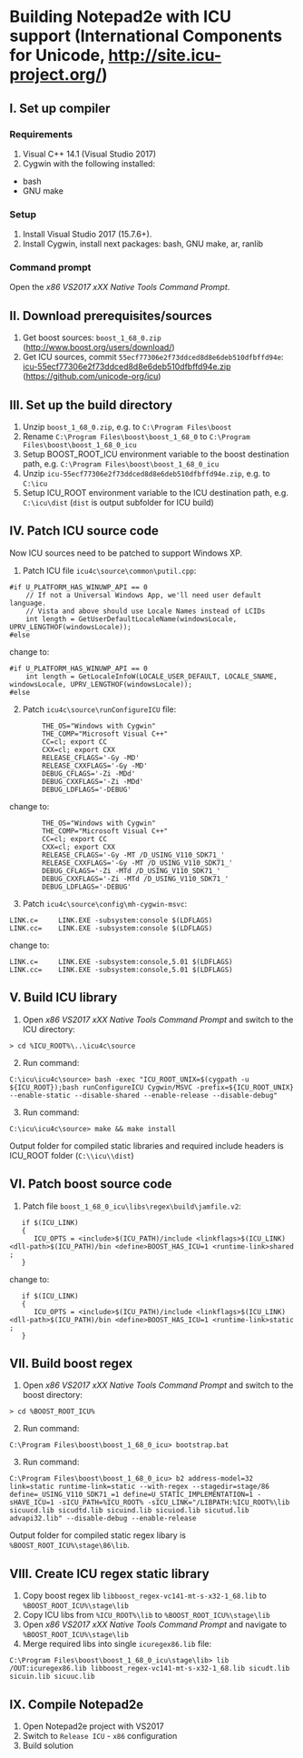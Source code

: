 # Building Notepad2e with ICU support (International Components for Unicode, http://site.icu-project.org/)

## I. Set up compiler

### Requirements
1. Visual C++ 14.1 (Visual Studio 2017)
2. Cygwin with the following installed:
* bash
* GNU make

### Setup
1. Install Visual Studio 2017 (15.7.6+).
2. Install Cygwin, install next packages: bash, GNU make, ar, ranlib 

### Command prompt
Open the *x86 VS2017 xXX Native Tools Command Prompt*.

## II. Download prerequisites/sources
1. Get boost sources: `boost_1_68_0.zip` (http://www.boost.org/users/download/)
2. Get ICU sources, commit `55ecf77306e2f73ddced8d8e6deb510dfbffd94e`: [icu-55ecf77306e2f73ddced8d8e6deb510dfbffd94e.zip](https://github.com/unicode-org/icu/archive/55ecf77306e2f73ddced8d8e6deb510dfbffd94e.zip) (https://github.com/unicode-org/icu)

## III. Set up the build directory
1. Unzip `boost_1_68_0.zip`, e.g. to `C:\Program Files\boost`
2. Rename `C:\Program Files\boost\boost_1_68_0` to `C:\Program Files\boost\boost_1_68_0_icu`
3. Setup BOOST_ROOT_ICU environment variable to the boost destination path, e.g. `C:\Program Files\boost\boost_1_68_0_icu`
4. Unzip `icu-55ecf77306e2f73ddced8d8e6deb510dfbffd94e.zip`, e.g. to `C:\icu`
5. Setup ICU_ROOT environment variable to the ICU destination path, e.g. `C:\icu\dist` (`dist` is output subfolder for ICU build)

## IV. Patch ICU source code
Now ICU sources need to be patched to support Windows XP.
1. Patch ICU file `icu4c\source\common\putil.cpp`:
```
#if U_PLATFORM_HAS_WINUWP_API == 0
    // If not a Universal Windows App, we'll need user default language.
    // Vista and above should use Locale Names instead of LCIDs
    int length = GetUserDefaultLocaleName(windowsLocale, UPRV_LENGTHOF(windowsLocale));
#else
```
change to:
```
#if U_PLATFORM_HAS_WINUWP_API == 0
    int length = GetLocaleInfoW(LOCALE_USER_DEFAULT, LOCALE_SNAME, windowsLocale, UPRV_LENGTHOF(windowsLocale));
#else
```
2. Patch `icu4c\source\runConfigureICU` file:
```
        THE_OS="Windows with Cygwin"
        THE_COMP="Microsoft Visual C++"
        CC=cl; export CC
        CXX=cl; export CXX
        RELEASE_CFLAGS='-Gy -MD'
        RELEASE_CXXFLAGS='-Gy -MD'
        DEBUG_CFLAGS='-Zi -MDd'
        DEBUG_CXXFLAGS='-Zi -MDd'
        DEBUG_LDFLAGS='-DEBUG'
```
change to:
```
        THE_OS="Windows with Cygwin"
        THE_COMP="Microsoft Visual C++"
        CC=cl; export CC
        CXX=cl; export CXX
        RELEASE_CFLAGS='-Gy -MT /D_USING_V110_SDK71_'
        RELEASE_CXXFLAGS='-Gy -MT /D_USING_V110_SDK71_'
        DEBUG_CFLAGS='-Zi -MTd /D_USING_V110_SDK71_'
        DEBUG_CXXFLAGS='-Zi -MTd /D_USING_V110_SDK71_'
        DEBUG_LDFLAGS='-DEBUG'
```
3. Patch `icu4c\source\config\mh-cygwin-msvc`:
```
LINK.c=		LINK.EXE -subsystem:console $(LDFLAGS)
LINK.cc=	LINK.EXE -subsystem:console $(LDFLAGS)
```
change to:
```
LINK.c=		LINK.EXE -subsystem:console,5.01 $(LDFLAGS)
LINK.cc=	LINK.EXE -subsystem:console,5.01 $(LDFLAGS)
```

## V. Build ICU library
1. Open *x86 VS2017 xXX Native Tools Command Prompt* and switch to the ICU directory:
```
> cd %ICU_ROOT%\..\icu4c\source
```
2. Run command:
```
C:\icu\icu4c\source> bash -exec "ICU_ROOT_UNIX=$(cygpath -u ${ICU_ROOT});bash runConfigureICU Cygwin/MSVC -prefix=${ICU_ROOT_UNIX} --enable-static --disable-shared --enable-release --disable-debug"
```
3. Run command:
```
C:\icu\icu4c\source> make && make install
```
Output folder for compiled static libraries and required include headers is ICU_ROOT folder (`C:\\icu\\dist`)

## VI. Patch boost source code
1. Patch file `boost_1_68_0_icu\libs\regex\build\jamfile.v2`:
```
   if $(ICU_LINK)
   {
      ICU_OPTS = <include>$(ICU_PATH)/include <linkflags>$(ICU_LINK) <dll-path>$(ICU_PATH)/bin <define>BOOST_HAS_ICU=1 <runtime-link>shared ;
   }
```
change to:
```
   if $(ICU_LINK)
   {
      ICU_OPTS = <include>$(ICU_PATH)/include <linkflags>$(ICU_LINK) <dll-path>$(ICU_PATH)/bin <define>BOOST_HAS_ICU=1 <runtime-link>static ;
   }
```

## VII. Build boost regex
1. Open *x86 VS2017 xXX Native Tools Command Prompt* and switch to the boost directory:
```
> cd %BOOST_ROOT_ICU%
```
2. Run command:
```
C:\Program Files\boost\boost_1_68_0_icu> bootstrap.bat
```
3. Run command:
```
C:\Program Files\boost\boost_1_68_0_icu> b2 address-model=32 link=static runtime-link=static --with-regex --stagedir=stage/86 define=_USING_V110_SDK71_=1 define=U_STATIC_IMPLEMENTATION=1 -sHAVE_ICU=1 -sICU_PATH=%ICU_ROOT% -sICU_LINK="/LIBPATH:%ICU_ROOT%\lib sicuucd.lib sicudtd.lib sicuind.lib sicuiod.lib sicutud.lib advapi32.lib" --disable-debug --enable-release
```
Output folder for compiled static regex libary is `%BOOST_ROOT_ICU%\stage\86\lib`.

## VIII. Create ICU regex static library
1. Copy boost regex lib `libboost_regex-vc141-mt-s-x32-1_68.lib` to `%BOOST_ROOT_ICU%\stage\lib`
2. Copy ICU libs from `%ICU_ROOT%\lib` to `%BOOST_ROOT_ICU%\stage\lib`
3. Open *x86 VS2017 xXX Native Tools Command Prompt* and navigate to `%BOOST_ROOT_ICU%\stage\lib`
4. Merge required libs into single `icuregex86.lib` file:
```
C:\Program Files\boost\boost_1_68_0_icu\stage\lib> lib /OUT:icuregex86.lib libboost_regex-vc141-mt-s-x32-1_68.lib sicudt.lib sicuin.lib sicuuc.lib
```

## IX. Compile Notepad2e
1. Open Notepad2e project with VS2017
2. Switch to `Release ICU` - `x86` configuration
3. Build solution
